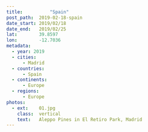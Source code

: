 ```yaml
---
title:			"Spain"
post_path:	2019-02-18-spain
date_start:	2019/02/18
date_end:   2019/02/25
lat:        39.8597
lon:        -12.7036
metadata:
  - year: 2019
  - cities:
      - Madrid
  - countries:
      - Spain
  - continents:
      - Europe
  - regions:
      - Europe
photos:
  - ext:    01.jpg
    class:  vertical
    text:   Aleppo Pines in El Retiro Park, Madrid
---
```

